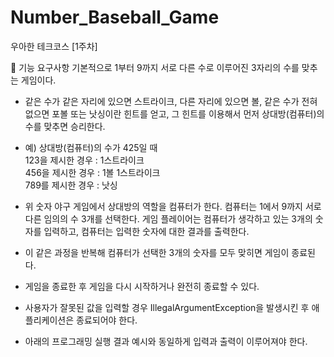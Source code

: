 # Number_Baseball_Game
우아한 테크코스 [1주차]

🚀 기능 요구사항
기본적으로 1부터 9까지 서로 다른 수로 이루어진 3자리의 수를 맞추는 게임이다.
  
* 같은 수가 같은 자리에 있으면 스트라이크, 다른 자리에 있으면 볼, 같은 수가 전혀 없으면 포볼 또는 낫싱이란 힌트를 얻고, 그 힌트를 이용해서 먼저 상대방(컴퓨터)의 수를 맞추면 승리한다.  
  
* 예) 상대방(컴퓨터)의 수가 425일 때  
123을 제시한 경우 : 1스트라이크  
456을 제시한 경우 : 1볼 1스트라이크  
789를 제시한 경우 : 낫싱

* 위 숫자 야구 게임에서 상대방의 역할을 컴퓨터가 한다. 컴퓨터는 1에서 9까지 서로 다른 임의의 수 3개를 선택한다. 게임 플레이어는 컴퓨터가 생각하고 있는 3개의 숫자를 입력하고, 컴퓨터는 입력한 숫자에 대한 결과를 출력한다.
* 이 같은 과정을 반복해 컴퓨터가 선택한 3개의 숫자를 모두 맞히면 게임이 종료된다.  
* 게임을 종료한 후 게임을 다시 시작하거나 완전히 종료할 수 있다.  
* 사용자가 잘못된 값을 입력할 경우 IllegalArgumentException을 발생시킨 후 애플리케이션은 종료되어야 한다.  
* 아래의 프로그래밍 실행 결과 예시와 동일하게 입력과 출력이 이루어져야 한다.  
